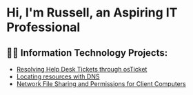 <h1>Hi, I'm Russell, an Aspiring IT Professional</a></h1>

<h2>👨‍💻 Information Technology Projects:</h2>

  - [Resolving Help Desk Tickets through osTicket](https://github.com/lainezr/osTicket)
  - [Locating resources with DNS](https://github.com/lainezr/DNS)
  - [Network File Sharing and Permissions for Client Computers](https://github.com/lainezr/shares-permissions)
